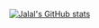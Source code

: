 [![Jalal's GitHub stats](https://github-readme-stats.vercel.app/api?username=jalalazimi&show_icons=true)](https://github.com/jalalazimi/jalalazimi)
